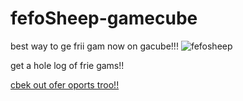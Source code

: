 # fefoSheep-gamecube

best way to ge frii gam now on gacube!!!
![fefosheep](https://cdn.discordapp.com/attachments/341741717319581696/359360709269913601/fefosheep.png)

get a hole log of frie gams!!

[cbek out ofer oports troo!!](https://github.com/fefoSheep)
